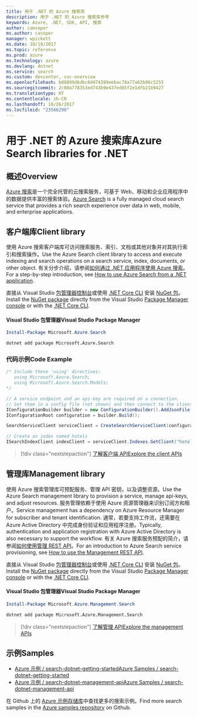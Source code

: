 ```yaml
---
title: 用于 .NET 的 Azure 搜索库
description: 用于 .NET 的 Azure 搜索库参考
keywords: Azure, .NET, SDK, API, 搜索
author: camsoper
ms.author: casoper
manager: wpickett
ms.date: 10/19/2017
ms.topic: reference
ms.prod: azure
ms.technology: azure
ms.devlang: dotnet
ms.service: search
ms.custom: devcenter, svc-overview
ms.openlocfilehash: bd0899d6dbc6d474389eebac78a77a62b86c5255
ms.sourcegitcommit: 2c08a778353ed743b9e437ed85f2e1dfb21b9427
ms.translationtype: HT
ms.contentlocale: zh-CN
ms.lasthandoff: 10/26/2017
ms.locfileid: "23566298"
---
```

# <a name="azure-search-libraries-for-net"></a><span data-ttu-id="d70b9-104">用于 .NET 的 Azure 搜索库</span><span class="sxs-lookup"><span data-stu-id="d70b9-104">Azure Search libraries for .NET</span></span>

## <a name="overview"></a><span data-ttu-id="d70b9-105">概述</span><span class="sxs-lookup"><span data-stu-id="d70b9-105">Overview</span></span>

<span data-ttu-id="d70b9-106">[Azure 搜索](https://docs.microsoft.com/azure/search/search-what-is-azure-search)是一个完全托管的云搜索服务，可基于 Web、移动和企业应用程序中的数据提供丰富的搜索体验。</span><span class="sxs-lookup"><span data-stu-id="d70b9-106">[Azure Search](https://docs.microsoft.com/azure/search/search-what-is-azure-search) is a fully managed cloud search service that provides a rich search experience over data in web, mobile, and enterprise applications.</span></span>

## <a name="client-library"></a><span data-ttu-id="d70b9-107">客户端库</span><span class="sxs-lookup"><span data-stu-id="d70b9-107">Client library</span></span>

<span data-ttu-id="d70b9-108">使用 Azure 搜索客户端库可访问搜索服务、索引、文档或其他对象并对其执行索引和搜索操作。</span><span class="sxs-lookup"><span data-stu-id="d70b9-108">Use the Azure Search client library to access and execute indexing and search operations on a search service, index, documents, or other object.</span></span> <span data-ttu-id="d70b9-109">有关分步介绍，请参阅[如何通过 .NET 应用程序使用 Azure 搜索](https://docs.microsoft.com/azure/search/search-howto-dotnet-sdk)。</span><span class="sxs-lookup"><span data-stu-id="d70b9-109">For a step-by-step introduction, see [How to use Azure Search from a .NET application](https://docs.microsoft.com/azure/search/search-howto-dotnet-sdk).</span></span>

<span data-ttu-id="d70b9-110">直接从 Visual Studio [包管理器控制台][PackageManager]或使用 [.NET Core CLI][DotNetCLI] 安装 [NuGet 包](https://www.nuget.org/packages/Microsoft.Azure.Search)。</span><span class="sxs-lookup"><span data-stu-id="d70b9-110">Install the [NuGet package](https://www.nuget.org/packages/Microsoft.Azure.Search) directly from the Visual Studio [Package Manager console][PackageManager] or with the [.NET Core CLI][DotNetCLI].</span></span>

#### <a name="visual-studio-package-manager"></a><span data-ttu-id="d70b9-111">Visual Studio 包管理器</span><span class="sxs-lookup"><span data-stu-id="d70b9-111">Visual Studio Package Manager</span></span>

```powershell
Install-Package Microsoft.Azure.Search
```

```bash
dotnet add package Microsoft.Azure.Search
```

### <a name="code-example"></a><span data-ttu-id="d70b9-112">代码示例</span><span class="sxs-lookup"><span data-stu-id="d70b9-112">Code Example</span></span>

```csharp
/* Include these 'using' directives:
   using Microsoft.Azure.Search;
   using Microsoft.Azure.Search.Models;
*/

// A service endpoint and an api-key are required on a connection.
// Set them in a config file (not shown) and then connect to the client.
IConfigurationBuilder builder = new ConfigurationBuilder().AddJsonFile("appsettings.json");
IConfigurationRoot configuration = builder.Build();

SearchServiceClient serviceClient = CreateSearchServiceClient(configuration);

// Create an index named hotels
ISearchIndexClient indexClient = serviceClient.Indexes.GetClient("hotels");

```

> [!div class="nextstepaction"]
> [<span data-ttu-id="d70b9-113">了解客户端 API</span><span class="sxs-lookup"><span data-stu-id="d70b9-113">Explore the client APIs</span></span>](/dotnet/api/overview/azure/search/client)


## <a name="management-library"></a><span data-ttu-id="d70b9-114">管理库</span><span class="sxs-lookup"><span data-stu-id="d70b9-114">Management library</span></span>

<span data-ttu-id="d70b9-115">使用 Azure 搜索管理库可预配服务、管理 API 密钥，以及调整资源。</span><span class="sxs-lookup"><span data-stu-id="d70b9-115">Use the Azure Search management library to provision a service, manage api-keys, and adjust resources.</span></span> <span data-ttu-id="d70b9-116">服务管理依赖于使用 Azure 资源管理器来识别订阅方和租户。</span><span class="sxs-lookup"><span data-stu-id="d70b9-116">Service management has a dependency on Azure Resource Manager for subscriber and tenant identification.</span></span> <span data-ttu-id="d70b9-117">通常，若要支持工作流，还需要在 Azure Active Directory 中完成身份验证和应用程序注册。</span><span class="sxs-lookup"><span data-stu-id="d70b9-117">Typically, authentication and application registration with Azure Active Directory is also necessary to support the workflow.</span></span> <span data-ttu-id="d70b9-118">有关 Azure 搜索服务预配的简介，请参阅[如何使用管理 REST API](https://docs.microsoft.com/rest/api/searchmanagement/search-howto-management-rest-api)。</span><span class="sxs-lookup"><span data-stu-id="d70b9-118">For an introduction to Azure Search service provisioning, see [How to use the Management REST API](https://docs.microsoft.com/rest/api/searchmanagement/search-howto-management-rest-api).</span></span>

<span data-ttu-id="d70b9-119">直接从 Visual Studio [包管理器控制台][PackageManager]或使用 [.NET Core CLI][DotNetCLI] 安装 [NuGet 包](https://www.nuget.org/packages/Microsoft.Azure.Management.Search)。</span><span class="sxs-lookup"><span data-stu-id="d70b9-119">Install the [NuGet package](https://www.nuget.org/packages/Microsoft.Azure.Management.Search) directly from the Visual Studio [Package Manager console][PackageManager] or with the [.NET Core CLI][DotNetCLI].</span></span>

#### <a name="visual-studio-package-manager"></a><span data-ttu-id="d70b9-120">Visual Studio 包管理器</span><span class="sxs-lookup"><span data-stu-id="d70b9-120">Visual Studio Package Manager</span></span>

```powershell
Install-Package Microsoft.Azure.Management.Search
```

```bash
dotnet add package Microsoft.Azure.Management.Search
```

> [!div class="nextstepaction"]
> [<span data-ttu-id="d70b9-121">了解管理 API</span><span class="sxs-lookup"><span data-stu-id="d70b9-121">Explore the management APIs</span></span>](/dotnet/api/overview/azure/search/management)

## <a name="samples"></a><span data-ttu-id="d70b9-122">示例</span><span class="sxs-lookup"><span data-stu-id="d70b9-122">Samples</span></span>

 + [<span data-ttu-id="d70b9-123">Azure 示例 / search-dotnet-getting-started</span><span class="sxs-lookup"><span data-stu-id="d70b9-123">Azure Samples / search-dotnet-getting-started</span></span>](https://github.com/Azure-Samples/search-dotnet-getting-started)
 + [<span data-ttu-id="d70b9-124">Azure 示例 / search-dotnet-management-api</span><span class="sxs-lookup"><span data-stu-id="d70b9-124">Azure Samples / search-dotnet-management-api</span></span>](https://github.com/Azure-Samples/search-dotnet-management-api)

<span data-ttu-id="d70b9-125">在 Github 上的 [Azure 示例存储库](https://github.com/Azure-Samples/)中查找更多的搜索示例。</span><span class="sxs-lookup"><span data-stu-id="d70b9-125">Find more search samples in the [Azure samples repository](https://github.com/Azure-Samples/) on Github.</span></span>

[PackageManager]: https://docs.microsoft.com/nuget/tools/package-manager-console
[DotNetCLI]: https://docs.microsoft.com/dotnet/core/tools/dotnet-add-package
